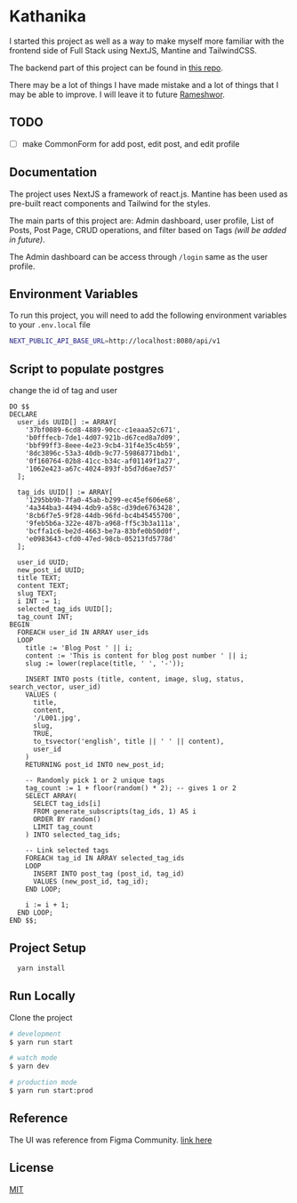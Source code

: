 # Kathanika

I started this project as well as a way to make myself more familiar with the frontend side of Full Stack using NextJS, Mantine and TailwindCSS.

The backend part of this project can be found in [this repo](https://github.com/rsresta07/kathanika-blog-backend).

There may be a lot of things I have made mistake and a lot of things that I may be able to improve. I will leave it to future [Rameshwor](https://github.com/rsresta07).

## TODO

- [ ] make CommonForm for add post, edit post, and edit profile

## Documentation

The project uses NextJS a framework of react.js. Mantine has been used as pre-built react components and Tailwind for the styles.

The main parts of this project are: Admin dashboard, user profile, List of Posts, Post Page, CRUD operations, and filter based on Tags _(will be added in future)_.

The Admin dashboard can be access through `/login` same as the user profile.

## Environment Variables

To run this project, you will need to add the following environment variables to your `.env.local` file

```bash
NEXT_PUBLIC_API_BASE_URL=http://localhost:8080/api/v1
```

## Script to populate postgres

change the id of tag and user

```script
DO $$
DECLARE
  user_ids UUID[] := ARRAY[
    '37bf0089-6cd8-4889-90cc-c1eaaa52c671',
    'b0fffecb-7de1-4d07-921b-d67ced8a7d09',
    'bbf99ff3-8eee-4e23-9cb4-31f4e35c4b59',
    '8dc3896c-53a3-40db-9c77-59868771bdb1',
    '0f160764-02b8-41cc-b34c-af01149f1a27',
    '1062e423-a67c-4024-893f-b5d7d6ae7d57'
  ];

  tag_ids UUID[] := ARRAY[
    '1295bb9b-7fa0-45ab-b299-ec45ef606e68',
    '4a344ba3-4494-4db9-a58c-d39de6763428',
    '8cb6f7e5-9f28-44db-96fd-bc4b45455700',
    '9feb5b6a-322e-487b-a968-ff5c3b3a111a',
    'bcffa1c6-be2d-4663-be7a-83bfe0b50d0f',
    'e0983643-cfd0-47ed-98cb-05213fd5778d'
  ];

  user_id UUID;
  new_post_id UUID;
  title TEXT;
  content TEXT;
  slug TEXT;
  i INT := 1;
  selected_tag_ids UUID[];
  tag_count INT;
BEGIN
  FOREACH user_id IN ARRAY user_ids
  LOOP
    title := 'Blog Post ' || i;
    content := 'This is content for blog post number ' || i;
    slug := lower(replace(title, ' ', '-'));

    INSERT INTO posts (title, content, image, slug, status, search_vector, user_id)
    VALUES (
      title,
      content,
      '/L001.jpg',
      slug,
      TRUE,
      to_tsvector('english', title || ' ' || content),
      user_id
    )
    RETURNING post_id INTO new_post_id;

    -- Randomly pick 1 or 2 unique tags
    tag_count := 1 + floor(random() * 2); -- gives 1 or 2
    SELECT ARRAY(
      SELECT tag_ids[i]
      FROM generate_subscripts(tag_ids, 1) AS i
      ORDER BY random()
      LIMIT tag_count
    ) INTO selected_tag_ids;

    -- Link selected tags
    FOREACH tag_id IN ARRAY selected_tag_ids
    LOOP
      INSERT INTO post_tag (post_id, tag_id)
      VALUES (new_post_id, tag_id);
    END LOOP;

    i := i + 1;
  END LOOP;
END $$;
```

## Project Setup

```bash
  yarn install
```

## Run Locally

Clone the project

```bash
# development
$ yarn run start

# watch mode
$ yarn dev

# production mode
$ yarn run start:prod
```

## Reference

The UI was reference from Figma Community. [link here](https://www.figma.com/proto/r19t6yYbD7IICxLFK4tQqT/The-Blog---A-Web-Personal-Blog--Community-?node-id=614-679&starting-point-node-id=614%3A679&show-proto-sidebar=1&t=qbZKgvjOyJU2kww9-1)

## License

[MIT](https://choosealicense.com/licenses/mit/)
